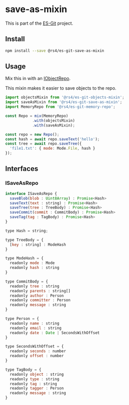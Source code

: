 # save-as-mixin

This is part of the [ES-Git](https://github.com/es-git/es-git) project.

## Install

```bash
npm install --save @rs4/es-git-save-as-mixin
```

## Usage

Mix this in with an [IObjectRepo](https://www.npmjs.com/package/@rs4/es-git-object-mixin#IObjectRepo).

This mixin makes it easier to save objects to the repo.

```js
import objectsMixin from '@rs4/es-git-objects-mixin';
import saveAsMixin from '@rs4/es-git-save-as-mixin';
import MemoryRepo from '@rs4/es-git-memory-repo';

const Repo = mix(MemoryRepo)
            .with(objectsMixin)
            .with(saveAsMixin);

const repo = new Repo();
const hash = await repo.saveText('hello');
const tree = await repo.saveTree({
  'file1.txt': { mode: Mode.File, hash }
});
```

## Interfaces

### ISaveAsRepo

```js
interface ISaveAsRepo {
  saveBlob(blob : Uint8Array) : Promise<Hash>
  saveText(text : string) : Promise<Hash>
  saveTree(tree : TreeBody) : Promise<Hash>
  saveCommit(commit : CommitBody) : Promise<Hash>
  saveTag(tag : TagBody) : Promise<Hash>
}

type Hash = string;

type TreeBody = {
  [key : string] : ModeHash
}

type ModeHash = {
  readonly mode : Mode
  readonly hash : string
}

type CommitBody = {
  readonly tree : string
  readonly parents : string[]
  readonly author : Person
  readonly committer : Person
  readonly message : string
}

type Person = {
  readonly name : string
  readonly email : string
  readonly date : Date | SecondsWithOffset
}

type SecondsWithOffset = {
  readonly seconds : number
  readonly offset : number
}

type TagBody = {
  readonly object : string
  readonly type : string
  readonly tag : string
  readonly tagger : Person
  readonly message : string
}
```